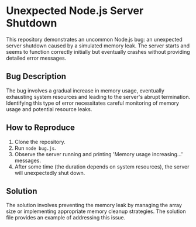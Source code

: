 # Unexpected Node.js Server Shutdown

This repository demonstrates an uncommon Node.js bug: an unexpected server shutdown caused by a simulated memory leak. The server starts and seems to function correctly initially but eventually crashes without providing detailed error messages.

## Bug Description
The bug involves a gradual increase in memory usage, eventually exhausting system resources and leading to the server's abrupt termination.  Identifying this type of error necessitates careful monitoring of memory usage and potential resource leaks.

## How to Reproduce
1. Clone the repository.
2. Run `node bug.js`.
3. Observe the server running and printing 'Memory usage increasing...' messages.
4. After some time (the duration depends on system resources), the server will unexpectedly shut down.

## Solution
The solution involves preventing the memory leak by managing the array size or implementing appropriate memory cleanup strategies.  The solution file provides an example of addressing this issue.
